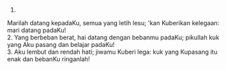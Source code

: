 1.
Marilah datang kepadaKu, semua yang letih lesu;
'kan Kuberikan kelegaan: mari datang padaKu!
<br>
2.
Yang berbeban berat, hai datang dengan bebanmu padaKu;
pikullah kuk yang Aku pasang dan belajar padaKu!
<br>
3.
Aku lembut dan rendah hati; jiwamu Kuberi lega:
kuk yang Kupasang itu enak dan bebanKu ringanlah!
